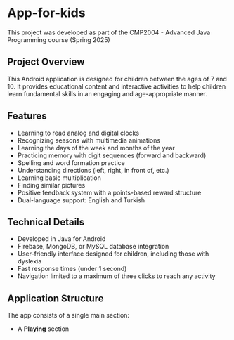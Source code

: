 # App-for-kids

This project was developed as part of the CMP2004 - Advanced Java Programming course (Spring 2025)

## Project Overview

This Android application is designed for children between the ages of 7 and 10. It provides educational content and interactive activities to help children learn fundamental skills in an engaging and age-appropriate manner.

## Features

- Learning to read analog and digital clocks  
- Recognizing seasons with multimedia animations  
- Learning the days of the week and months of the year  
- Practicing memory with digit sequences (forward and backward)  
- Spelling and word formation practice  
- Understanding directions (left, right, in front of, etc.)  
- Learning basic multiplication  
- Finding similar pictures   
- Positive feedback system with a points-based reward structure  
- Dual-language support: English and Turkish  

## Technical Details

- Developed in Java for Android  
- Firebase, MongoDB, or MySQL database integration  
- User-friendly interface designed for children, including those with dyslexia  
- Fast response times (under 1 second)  
- Navigation limited to a maximum of three clicks to reach any activity  

## Application Structure

The app consists of a single main section:  
- A **Playing** section  
